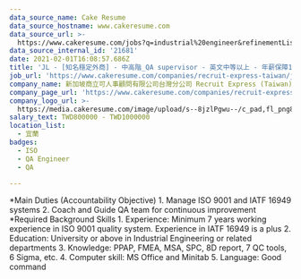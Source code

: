 ```yaml
---
data_source_name: Cake Resume
data_source_hostname: www.cakeresume.com
data_source_url: >-
  https://www.cakeresume.com/jobs?q=industrial%20engineer&refinementList%5Blang_name%5D%5B0%5D=English&refinementList%5Bsalary_type%5D=per_year
data_source_internal_id: '21681'
date: 2021-02-01T16:08:57.686Z
title: 'JL - [知名穩定外商] - 中高階_QA supervisor - 英文中等以上 - 年薪保障14個月'
job_url: 'https://www.cakeresume.com/companies/recruit-express-taiwan/jobs/7b4b0d'
company_name: 新加坡商立可人事顧問有限公司台灣分公司 Recruit Express (Taiwan)
company_page_url: 'https://www.cakeresume.com/companies/recruit-express-taiwan'
company_logo_url: >-
  https://media.cakeresume.com/image/upload/s--8jzlPgwu--/c_pad,fl_png8,h_200,w_200/v1566176619/pxugexvfcc68sz5kf2sn.png
salary_text: TWD800000 - TWD1000000
location_list:
  - 宜蘭
badges:
  - ISO
  - QA Engineer
  - QA

---
```


*Main Duties (Accountability Objective) 1. Manage ISO 9001 and IATF 16949 systems 2. Coach and Guide QA team for continuous improvement *Required Background Skills 1. Experience: Minimum 7 years working experience in ISO 9001 quality system. Experience in IATF 16949 is a plus 2. Education: University or above in Industrial Engineering or related departments 3. Knowledge: PPAP, FMEA, MSA, SPC, 8D report, 7 QC tools, 6 Sigma, etc. 4. Computer skill: MS Office and Minitab 5. Language: Good command 
